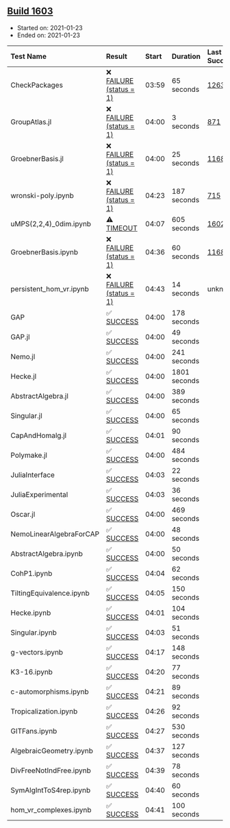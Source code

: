 ## [Build 1603](https://oscarci.mathematik.uni-kl.de/job/oscar-stable/1603/)

* Started on: 2021-01-23
* Ended on: 2021-01-23

| Test Name    | Result | Start | Duration | Last Success | First Failure |
|:-------------|:-------|:------|:---------|:-------------|:--------------|
| CheckPackages | ❌ [FAILURE (status = 1)](https://oscarci.mathematik.uni-kl.de/job/oscar-stable/1603/artifact/logs/build-1603/CheckPackages.log) | 03:59 | 65 seconds | [1263](https://oscarci.mathematik.uni-kl.de/job/oscar-stable/1263/) | [1264](https://oscarci.mathematik.uni-kl.de/job/oscar-stable/1264/) |
| GroupAtlas.jl | ❌ [FAILURE (status = 1)](https://oscarci.mathematik.uni-kl.de/job/oscar-stable/1603/artifact/logs/build-1603/GroupAtlas.jl.log) | 04:00 | 3 seconds | [871](https://oscarci.mathematik.uni-kl.de/job/oscar-stable/871/) | [872](https://oscarci.mathematik.uni-kl.de/job/oscar-stable/872/) |
| GroebnerBasis.jl | ❌ [FAILURE (status = 1)](https://oscarci.mathematik.uni-kl.de/job/oscar-stable/1603/artifact/logs/build-1603/GroebnerBasis.jl.log) | 04:00 | 25 seconds | [1168](https://oscarci.mathematik.uni-kl.de/job/oscar-stable/1168/) | [1169](https://oscarci.mathematik.uni-kl.de/job/oscar-stable/1169/) |
| wronski-poly.ipynb | ❌ [FAILURE (status = 1)](https://oscarci.mathematik.uni-kl.de/job/oscar-stable/1603/artifact/logs/build-1603/wronski-poly.ipynb.log) | 04:23 | 187 seconds | [715](https://oscarci.mathematik.uni-kl.de/job/oscar-stable/715/) | [716](https://oscarci.mathematik.uni-kl.de/job/oscar-stable/716/) |
| uMPS(2,2,4)_0dim.ipynb | ⚠ [TIMEOUT](https://oscarci.mathematik.uni-kl.de/job/oscar-stable/1603/artifact/logs/build-1603/uMPS-2-2-4-_0dim.ipynb.log) | 04:07 | 605 seconds | [1602](https://oscarci.mathematik.uni-kl.de/job/oscar-stable/1602/) | [1603](https://oscarci.mathematik.uni-kl.de/job/oscar-stable/1603/) |
| GroebnerBasis.ipynb | ❌ [FAILURE (status = 1)](https://oscarci.mathematik.uni-kl.de/job/oscar-stable/1603/artifact/logs/build-1603/GroebnerBasis.ipynb.log) | 04:36 | 60 seconds | [1168](https://oscarci.mathematik.uni-kl.de/job/oscar-stable/1168/) | [1169](https://oscarci.mathematik.uni-kl.de/job/oscar-stable/1169/) |
| persistent_hom_vr.ipynb | ❌ [FAILURE (status = 1)](https://oscarci.mathematik.uni-kl.de/job/oscar-stable/1603/artifact/logs/build-1603/persistent_hom_vr.ipynb.log) | 04:43 | 14 seconds | unknown | unknown |
| GAP | ✅ [SUCCESS](https://oscarci.mathematik.uni-kl.de/job/oscar-stable/1603/artifact/logs/build-1603/GAP.log) | 04:00 | 178 seconds |  |  |
| GAP.jl | ✅ [SUCCESS](https://oscarci.mathematik.uni-kl.de/job/oscar-stable/1603/artifact/logs/build-1603/GAP.jl.log) | 04:00 | 49 seconds |  |  |
| Nemo.jl | ✅ [SUCCESS](https://oscarci.mathematik.uni-kl.de/job/oscar-stable/1603/artifact/logs/build-1603/Nemo.jl.log) | 04:00 | 241 seconds |  |  |
| Hecke.jl | ✅ [SUCCESS](https://oscarci.mathematik.uni-kl.de/job/oscar-stable/1603/artifact/logs/build-1603/Hecke.jl.log) | 04:00 | 1801 seconds |  |  |
| AbstractAlgebra.jl | ✅ [SUCCESS](https://oscarci.mathematik.uni-kl.de/job/oscar-stable/1603/artifact/logs/build-1603/AbstractAlgebra.jl.log) | 04:00 | 389 seconds |  |  |
| Singular.jl | ✅ [SUCCESS](https://oscarci.mathematik.uni-kl.de/job/oscar-stable/1603/artifact/logs/build-1603/Singular.jl.log) | 04:00 | 65 seconds |  |  |
| CapAndHomalg.jl | ✅ [SUCCESS](https://oscarci.mathematik.uni-kl.de/job/oscar-stable/1603/artifact/logs/build-1603/CapAndHomalg.jl.log) | 04:01 | 90 seconds |  |  |
| Polymake.jl | ✅ [SUCCESS](https://oscarci.mathematik.uni-kl.de/job/oscar-stable/1603/artifact/logs/build-1603/Polymake.jl.log) | 04:00 | 484 seconds |  |  |
| JuliaInterface | ✅ [SUCCESS](https://oscarci.mathematik.uni-kl.de/job/oscar-stable/1603/artifact/logs/build-1603/JuliaInterface.log) | 04:03 | 22 seconds |  |  |
| JuliaExperimental | ✅ [SUCCESS](https://oscarci.mathematik.uni-kl.de/job/oscar-stable/1603/artifact/logs/build-1603/JuliaExperimental.log) | 04:03 | 36 seconds |  |  |
| Oscar.jl | ✅ [SUCCESS](https://oscarci.mathematik.uni-kl.de/job/oscar-stable/1603/artifact/logs/build-1603/Oscar.jl.log) | 04:00 | 469 seconds |  |  |
| NemoLinearAlgebraForCAP | ✅ [SUCCESS](https://oscarci.mathematik.uni-kl.de/job/oscar-stable/1603/artifact/logs/build-1603/NemoLinearAlgebraForCAP.log) | 04:00 | 48 seconds |  |  |
| AbstractAlgebra.ipynb | ✅ [SUCCESS](https://oscarci.mathematik.uni-kl.de/job/oscar-stable/1603/artifact/logs/build-1603/AbstractAlgebra.ipynb.log) | 04:00 | 50 seconds |  |  |
| CohP1.ipynb | ✅ [SUCCESS](https://oscarci.mathematik.uni-kl.de/job/oscar-stable/1603/artifact/logs/build-1603/CohP1.ipynb.log) | 04:04 | 62 seconds |  |  |
| TiltingEquivalence.ipynb | ✅ [SUCCESS](https://oscarci.mathematik.uni-kl.de/job/oscar-stable/1603/artifact/logs/build-1603/TiltingEquivalence.ipynb.log) | 04:05 | 150 seconds |  |  |
| Hecke.ipynb | ✅ [SUCCESS](https://oscarci.mathematik.uni-kl.de/job/oscar-stable/1603/artifact/logs/build-1603/Hecke.ipynb.log) | 04:01 | 104 seconds |  |  |
| Singular.ipynb | ✅ [SUCCESS](https://oscarci.mathematik.uni-kl.de/job/oscar-stable/1603/artifact/logs/build-1603/Singular.ipynb.log) | 04:03 | 51 seconds |  |  |
| g-vectors.ipynb | ✅ [SUCCESS](https://oscarci.mathematik.uni-kl.de/job/oscar-stable/1603/artifact/logs/build-1603/g-vectors.ipynb.log) | 04:17 | 148 seconds |  |  |
| K3-16.ipynb | ✅ [SUCCESS](https://oscarci.mathematik.uni-kl.de/job/oscar-stable/1603/artifact/logs/build-1603/K3-16.ipynb.log) | 04:20 | 77 seconds |  |  |
| c-automorphisms.ipynb | ✅ [SUCCESS](https://oscarci.mathematik.uni-kl.de/job/oscar-stable/1603/artifact/logs/build-1603/c-automorphisms.ipynb.log) | 04:21 | 89 seconds |  |  |
| Tropicalization.ipynb | ✅ [SUCCESS](https://oscarci.mathematik.uni-kl.de/job/oscar-stable/1603/artifact/logs/build-1603/Tropicalization.ipynb.log) | 04:26 | 92 seconds |  |  |
| GITFans.ipynb | ✅ [SUCCESS](https://oscarci.mathematik.uni-kl.de/job/oscar-stable/1603/artifact/logs/build-1603/GITFans.ipynb.log) | 04:27 | 530 seconds |  |  |
| AlgebraicGeometry.ipynb | ✅ [SUCCESS](https://oscarci.mathematik.uni-kl.de/job/oscar-stable/1603/artifact/logs/build-1603/AlgebraicGeometry.ipynb.log) | 04:37 | 127 seconds |  |  |
| DivFreeNotIndFree.ipynb | ✅ [SUCCESS](https://oscarci.mathematik.uni-kl.de/job/oscar-stable/1603/artifact/logs/build-1603/DivFreeNotIndFree.ipynb.log) | 04:39 | 78 seconds |  |  |
| SymAlgIntToS4rep.ipynb | ✅ [SUCCESS](https://oscarci.mathematik.uni-kl.de/job/oscar-stable/1603/artifact/logs/build-1603/SymAlgIntToS4rep.ipynb.log) | 04:40 | 60 seconds |  |  |
| hom_vr_complexes.ipynb | ✅ [SUCCESS](https://oscarci.mathematik.uni-kl.de/job/oscar-stable/1603/artifact/logs/build-1603/hom_vr_complexes.ipynb.log) | 04:41 | 100 seconds |  |  |
